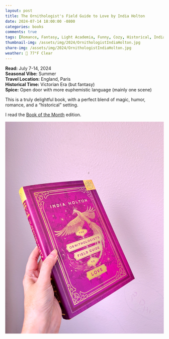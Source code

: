 ```yaml
---
layout: post
title: The Ornithologist's Field Guide to Love by India Holton
date: 2024-07-14 18:00:00 -0800
categories: books
comments: true
tags: [Romance, Fantasy, Light Academia, Funny, Cozy, Historical, India Holton ]
thumbnail-img: /assets/img/2024/OrnithologistIndiaHolton.jpg
share-img: /assets/img/2024/OrnithologistIndiaHolton.jpg
weather: 🔆 77°F Clear
---
```

**Read:** July 7-14, 2024<br>
**Seasonal Vibe:** Summer<br>
**Travel Location:** England, Paris<br>
**Historical Time:** Victorian Era (but fantasy)<br>
**Spice:** Open door with more euphemistic language (mainly one scene)<br>

This is a truly delightful book, with a perfect blend of magic, humor, romance, and a “historical” setting.

I read the [Book of the Month](https://www.mybotm.com/2m2gm3t3xg7) edition.

![alt](/assets/img/2024/OrnithologistIndiaHolton.jpg)
